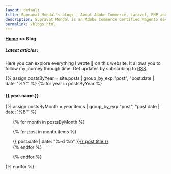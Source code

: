 ```yaml
---
layout: default
title: Supravat Mondal's blogs | About Adobe Commerce, Laravel, PHP and more
description: Supravat Mondal is an Adobe Commerce Certified Magento developer in Kolkata, India.
permalink: /blogs.html
---
```

**[Home](/) >> Blog**

##### Latest articles:

<p>Here you can explore everything I wrote 📝 on this website. It allows you to follow my journey through time. Get updates by subscribing to <a href="/sitemap.xml">RSS</a>.</p>


{% assign postsByYear = site.posts | group_by_exp:"post", "post.date | date: '%Y'" %}
{% for year in postsByYear %}
<h4>{{ year.name }}</h4>
{% assign postsByMonth = year.items | group_by_exp:"post", "post.date | date: '%B'" %}
<ul id="posts">
{% for month in postsByMonth %}


  {% for post in month.items %}
    <li style="display:flex">
      <date><time>{{ post.date | date: "%-d %b" }}</time></date>
      <a href="{{ post.url }}">{{ post.title }}</a>
    </li>
  {% endfor %}

{% endfor %}
</ul>
{% endfor %}